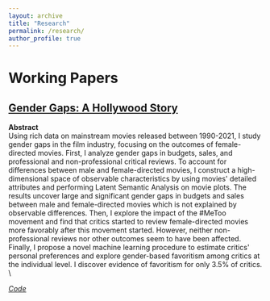 ```yaml
---
layout: archive
title: "Research"
permalink: /research/
author_profile: true
---
```


# Working Papers
## [Gender Gaps: A Hollywood Story](https://github.com/mahyarhabibi/GenderGaps_Hollywood/blob/main/GenderGaps_Hollywood_20220823.pdf)
__Abstract__ \
Using rich data on mainstream movies released between 1990-2021, I study gender gaps in the film industry, focusing on the outcomes of female-directed movies. First, I analyze gender gaps in budgets, sales, and professional and non-professional critical reviews. To account for differences between male and female-directed movies, I construct a high-dimensional space of observable characteristics by using movies' detailed attributes and performing Latent Semantic Analysis on movie plots. The results uncover large and significant gender gaps in budgets and sales between male and female-directed movies which is not explained by observable differences. Then, I explore the impact of the \#MeToo movement and find that critics started to review female-directed movies more favorably after this movement started. However, neither non-professional reviews nor other outcomes seem to have been affected. Finally, I propose a novel machine learning procedure to estimate critics' personal preferences and explore gender-based favoritism among critics at the individual level. I discover evidence of favoritism for only 3.5\%  of critics. \

[_Code_](https://github.com/mahyarhabibi/GenderGaps_Hollywood/tree/main/Codes)
